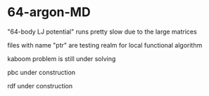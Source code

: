 # 64-argon-MD
"64-body LJ potential" runs pretty slow due to the large matrices

files with name "ptr" are testing realm for local functional algorithm

kaboom problem is still under solving

pbc under construction

rdf under construction
